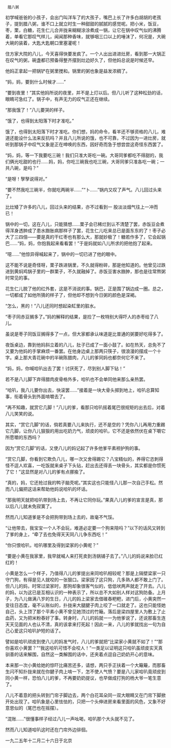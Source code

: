      腊八粥 

   初学喊爸爸的小孩子，会出门叫洋车了的大孩子，嘴巴上长了许多白胡胡的老孩子，提到腊八粥，谁不口上就立时生一种甜甜的腻腻的感觉呢。把小米，饭豆，枣，栗，白糖，花生仁儿合并拢来糊糊涂涂煮成一锅，让它在锅中叹气似的沸腾着，单看它那叹气样儿，闻闻那种香味，就够咽三口以上的唾沫了，何况是，大碗大碗的装着，大匙大匙朝口里塞灌呢！

   住方家大院的八儿，今天喜得快要发疯了。一个人出出进进灶房，看到那一大锅正在叹气的粥，碗盏都已预备得整齐摆到灶边好久了，但他妈总说是时候还早。 

   他妈正拿起一把锅铲在粥里搅和。锅里的粥也象是益发浓稠了。 

   “妈，妈，要到什么时候才……” 

   “要到夜里！”其实他妈所说的夜里，并不是上灯以后。但八儿听了这种松劲的话，眼睛可急红了。锅子中，有声无力的叹气正还在继续。 

   “那我饿了！”八儿要哭的样子。 

   “饿了，也得到太阳落下时才准吃。” 

   饿了，也得到太阳落下时才准吃。你们想，妈的命令，看羊还不够资格的八儿，难道还能设什么法来反抗吗？并且八儿所说的饿，也不可靠，不过因为一进灶房，就听到那锅子中叹气又象是正在呻唤的东西，因好奇而急于想尝尝这奇怪东西罢了。 

   “妈，妈，等一下我要吃三碗！我们只准大哥吃一碗。大哥同爹都吃不得甜的，我们俩光吃甜的也行……妈，妈，你吃三碗我也吃三碗，大哥同爹只准各吃一碗；一共八碗，是吗？”

   “是呀！孥孥说得对。” 

   “要不然我吃三碗半，你就吃两碗半……”“卜……”锅内又叹了声气。八儿回过头来了。 

   比灶矮了许多的八儿，回过头来的结果，亦不过看到一 股淡淡烟气往上一冲而已！ 

   锅中的一切，这在八儿，只能猜想……栗子会已稀烂到认不清楚了罢，赤饭豆会煮得浑身透肿成了患水臌胀病那样子了罢，花生仁儿吃来总已是面东东的了！枣子必大了三四倍——要是真的干红枣也有那么大，那就妙极了！糖若作多了，它会起锅巴……“妈，妈，你抱我起来看看罢！”于是妈就如八儿所求的把他抱了起来。 

   “噁……”他惊异得喊起来了，锅中的一切已进了他的眼中。 

   这不能不说是奇怪呀，栗子跌进锅里，不久就得粉碎，那是他知道的。他曾见过跌进到黄焖鸡锅子里的一群栗子，不久就融掉了。赤饭豆害水臌肿，那也是往常熬粥时常见的事。

   花生仁儿脱了他的红外套，这是不消说的事。锅巴，正是围了锅边成一圈。总之，一切都成了如他所猜的样子了，但他却不想到今日粥的颜色是深褐。 

   “怎么，黑的！”八儿还同时想起染缸里的脏水。 

   “枣子同赤豆搁多了。”妈的解释的结果，是捡了一枚特别大得吓人的赤枣给了八儿。 

   虽说是枣子同饭豆搁得多了一点，但大家都承认味道是比普通的粥要好吃得多了。 

   夜饭桌边，靠到他妈斜立着的八儿，肚子已成了一面小鼓了。如在热天，总免不了又要为他妈的手掌麻烦一番罢。在他身边桌上那两只筷子，很浪漫的摆成一个十字。桌上那大青花碗中的半碗陈腊肉，八儿的爹同妈也都奈何它不来了。

   “妈，妈，你喊哈叭出去了罢！讨厌死了，尽到别人脚下钻！” 

   若不是八儿脚下弃得腊肉皮骨格外多，哈叭也不会单同他来那么亲热罢。 

   “哈叭，我八儿要你出去，快滚罢……”接着是一块大骨头掷到地上，哈叭总算知事，衔着骨头到外面啃嚼去了。 

   “再不知趣，就赏它几脚！”八儿的爹，看那只哈叭摇着尾巴很规矩的出去后，对着八儿笑笑的说。 

   其实，“赏它几脚”的话，倘若真要八儿来执行，还不是空的？凭你八儿再用力重踢它几脚，让你八儿狠狠的用出吃奶力气，顽皮的哈叭，它不还是依然伏在桌下嚼它所愿嚼的东西吗？

   因为“赏它几脚”的话，又使八儿的妈记起了许多他爹平素袒护狗的事。 

   “赏它几脚，你看到它欺负八儿，哪一次又舍得踢它？八宝精似的，养得它恣刺得怪不逗人欢喜，一吃饭就来桌子下头钻，赶出去还得丢一块骨头，其实都是你惯死了它！”这显然是对八儿的爹有点挪揄了。 

   “真的，妈，它还抢过我的鸭子脑壳呢。”其实这也只能怪八儿那一次自己手松。然而八儿偏把这话来帮助他妈说哈叭的坏话。 

   “那我明天就把哈叭带到场上去，不再让它同你玩。”果真八儿的爹的宣言是真，那以后八儿就未免寂寞了。 

   然而八儿知道爹是不会把狗带到场上去的，故毫不气馁。 

   “让他带去，我宝宝一个人不会玩，难道必定要一个狗来陪吗？”以下的话风又转到了爹的身上，“牵了去也免得天天同八儿争东西吃！” 

   “你只恨哈叭，哈叭哪里及得到梁家的小黄呢？” 

   “要是小黄在我家里，我早就喊人来打死卖到汤锅铺子去了。”八儿的妈说来脸已红红的！ 

   小黄是怎么一个样子，乃值得八儿的爹提出来同哈叭相较呢？那是上隔壁梁家一只守门狗，有得是见人就咬的一张狠口。梁家因了这只狗，几多熟人都不敢上门了。但八儿的妈，时常过梁家时，那狗却象很客气似的，低低吠两声就走了开去。八儿的妈，以为这已是互相认识的一种表示了，所以总不大如别人样对这狗防备。上月子，为八儿做满八岁的生日，八儿的妈上梁家去借碓舂粑粑，进门后，小黄突然一变往日态度，毫不认账似的，扑拢来大腿腱子肉上咬了一口就走了。这也只能怪她自己，头上顶了那个平素小黄不曾见她顶过的竹簸。落后是梁四屋里人为敷上了止血药，又为把米粉舂好了事。转身时，八儿的妈就一一为他爹说了，还说那畜生连天天见面的人也认不清，真的该拿来打死起！因此一来，八儿的爹就找出一句为自己心爱这只哈叭护短的话了。

   譬如是哈叭顽皮到使八儿的妈发气时，八儿的爹就把“比梁家小黄就不如了！”“那你喜欢小黄罢？”“我这哈叭可惜不会咬人！”一类足以证明这只哈叭虽顽皮实天真驯善的话来解围，自然这一类解围的话中，还夹着点逗自己奶奶开心的意味。

   本来那一次小黄给她的惊吓比痛苦还多，请想，两只手正扶着一个大簸簸，而那畜生闪不知扑拢来就在你腱子肉上啃一下，怎不使人气愤？要是八儿家哈叭竟顽皮到同小黄一样，恐怕八儿的爹，不再要奶奶提议，也早做成打狗的杨大爷一笔生意了。 

   八儿不着意的把头转到门帘子脚边去，两个白花耳朵同一双大眼睛又在门帘下脚掀开处出现了。哈叭象是心里怯怯的，只把一个头伸进房来看里面的风色，又象不好意思似的（尾巴也在摇摆）。

   “混账……”很懂事样子经过八儿一声吆喝，哈叭那个大头就不见了。 

   然而八儿知道哈叭这时还在门帘外边徘徊。 

   一九二五年十二月二十六日于北京 


